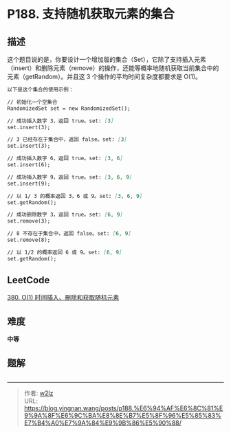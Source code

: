 # P188. 支持随机获取元素的集合


<!--more-->

## 描述

这个题目说的是，你要设计一个增加版的集合（Set），它除了支持插入元素（insert）和删除元素（remove）的操作，还能等概率地随机获取当前集合中的元素（getRandom）。并且这 3 个操作的平均时间复杂度都要求是 O(1)。

```markdown
以下是这个集合的使用示例：

// 初始化一个空集合
RandomizedSet set = new RandomizedSet();

// 成功插入数字 3，返回 true。set: [3]
set.insert(3);

// 3 已经存在于集合中，返回 false。set: [3]
set.insert(3);

// 成功插入数字 6，返回 true。set: [3, 6]
set.insert(6);

// 成功插入数字 9，返回 true。set: [3, 6, 9]
set.insert(9);

// 以 1/ 3 的概率返回 3，6 或 9。set: [3, 6, 9]
set.getRandom();

// 成功删除数字 3，返回 true。set: [6, 9]
set.remove(3);

// 8 不存在于集合中，返回 false。set: [6, 9]
set.remove(8);

// 以 1/2 的概率返回 6 或 9。set: [6, 9]
set.getRandom();
```

## LeetCode

[380. O(1) 时间插入、删除和获取随机元素](https://leetcode.cn/problems/insert-delete-getrandom-o1/description/)

## 难度

**中等**

## 题解

```java

```


---

> 作者: [w2lz](https://github.com/w2lz)  
> URL: https://blog.yingnan.wang/posts/p188.%E6%94%AF%E6%8C%81%E9%9A%8F%E6%9C%BA%E8%8E%B7%E5%8F%96%E5%85%83%E7%B4%A0%E7%9A%84%E9%9B%86%E5%90%88/  

